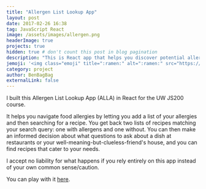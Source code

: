 ```yaml
---
title: "Allergen List Lookup App"
layout: post
date: 2017-02-26 16:38
tag: JavaScript React
image: /assets/images/allergen.png
headerImage: true
projects: true
hidden: true # don't count this post in blog pagination
description: "This is React app that helps you discover potential allergens in food."
jemoji: '<img class="emoji" title=":ramen:" alt=":ramen:" src="https://assets.github.com/images/icons/emoji/unicode/1f35c.png" height="20" width="20" align="absmiddle">'
category: project
author: BenBagBag
externalLink: false
---
```


<!-- ![Screenshot](https://raw.githubusercontent.com/sergiokopplin/indigo/gh-pages/assets/screen-shot.png) -->

I built this Allergen List Lookup App (ALLA) in React for the UW JS200 course.

It helps you navigate food allergies by letting you add a list of your allergies and then searching for a recipe. You get back two lists of recipes matching your search query: one with allergens and one without. You can then make an informed decision about what questions to ask about a dish at restaurants or your well-meaning-but-clueless-friend's house, and you can find recipes that cater to your needs.

I accept no liability for what happens if you rely entirely on this app instead of your own common sense/caution.

You can play with it [here](https://benbagbag.bitbucket.io/allergen_app/).
